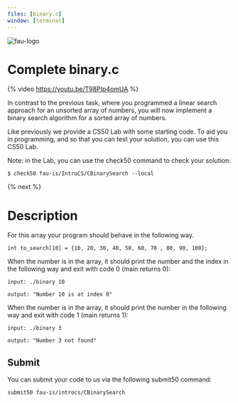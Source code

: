```yaml
---
files: [binary.c]
window: [terminal]
---
```

![fau-logo](https://introcs.is.rw.fau.de/img/logos/ReWi_logo.png)
# Complete binary.c

{% video https://youtu.be/T98PIp4omUA %}

In contrast to the previous task, where you programmed a linear search approach for an unsorted array of numbers, you will now implement a binary search algorithm for a sorted array of numbers.

Like previously we provide a CS50 Lab with some starting code.
To aid you in programming, and so that you can test your solution, you can use this CS50 Lab.

Note: in the Lab, you can use the check50 command to check your solution:
~~~
$ check50 fau-is/IntroCS/CBinarySearch --local
~~~

{% next %}

# Description

For this array your program should behave in the following way.
~~~
int to_search[10] = {10, 20, 30, 40, 50, 60, 70 , 80, 90, 100};
~~~

When the number is in the array, it should print the number and the index in the following way and exit with code 0 (main returns 0):
~~~
input: ./binary 10

output: "Number 10 is at index 0"
~~~
When the number is in the array, it should print the number in the following way and exit with
 code 1 (main returns 1):
~~~
input: ./binary 3

output: "Number 3 not found"
~~~

## Submit

You can submit your code to us via the following submit50 command:

~~~
submit50 fau-is/introcs/CBinarySearch
~~~
